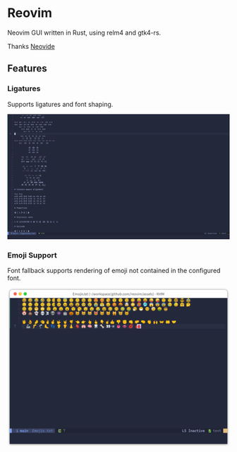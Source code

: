# Reovim
Neovim GUI written in Rust, using relm4 and gtk4-rs.

Thanks [Neovide](https://github.com/neovide/neovide)

## Features

### Ligatures

Supports ligatures and font shaping.

![Ligatures](./assets/Ligatures.png)

### Emoji Support

Font fallback supports rendering of emoji not contained in the configured font.

![Emoji](./assets/Emoji.png)
